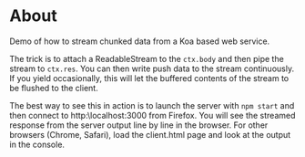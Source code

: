# About
Demo of how to stream chunked data from a Koa based web service.

The trick is to attach a ReadableStream to the `ctx.body` and then pipe the stream to `ctx.res`. You can then write push data to the stream continuously. If you yield occasionally, this will let the buffered contents of the stream to be flushed to the client.

The best way to see this in action is to launch the server with `npm start` and then connect to http:\\localhost:3000 from Firefox. You will see the streamed response from the server output line by line in the browser. For other browsers (Chrome, Safari), load the client.html page and look at the output in the console.
